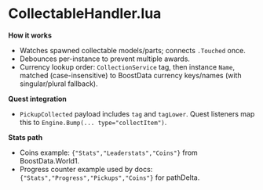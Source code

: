 # CollectableHandler.lua

**How it works**
- Watches spawned collectable models/parts; connects `.Touched` once.
- Debounces per-instance to prevent multiple awards.
- Currency lookup order: `CollectionService` tag, then instance `Name`, matched (case-insensitive) to BoostData currency keys/names (with singular/plural fallback).

**Quest integration**
- `PickupCollected` payload includes `tag` and `tagLower`. Quest listeners map this to `Engine.Bump(... type="collectItem")`.

**Stats path**
- Coins example: `{"Stats","Leaderstats","Coins"}` from BoostData.World1.
- Progress counter example used by docs: `{"Stats","Progress","Pickups","Coins"}` for pathDelta.
